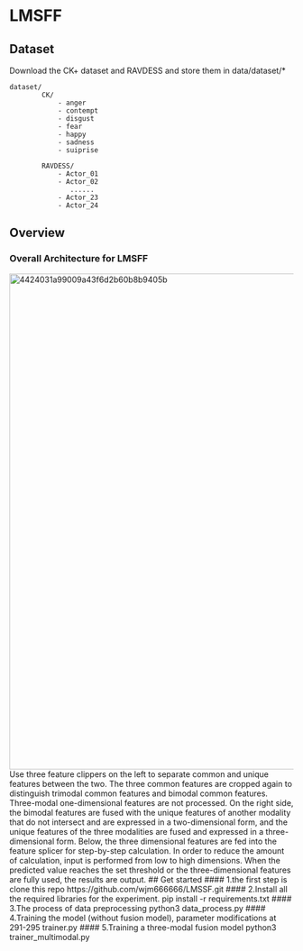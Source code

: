 # LMSFF


## Dataset
   Download the CK+ dataset and RAVDESS and store them in data/dataset/*
    
    dataset/
            CK/
                - anger
                - contempt
                - disgust
                - fear
                - happy
                - sadness
                - suiprise
    
            RAVDESS/
                - Actor_01
                - Actor_02
                   ......
                - Actor_23
                - Actor_24
## Overview
### Overall Architecture for LMSFF
<img width="880" alt="4424031a99009a43f6d2b60b8b9405b" src="https://github.com/wjm666666/LMSSF/assets/60913990/f3ecbe7b-1983-4af1-ae5e-5fda58cbdbee">
Use three feature clippers on the left to separate common and unique features
between the two. The three common features are cropped again to distinguish trimodal common features and bimodal
common features. Three-modal one-dimensional features are not processed. On the right side, the bimodal features
are fused with the unique features of another modality that do not intersect and are expressed in a two-dimensional
form, and the unique features of the three modalities are fused and expressed in a three-dimensional form. Below, the
three dimensional features are fed into the feature splicer for step-by-step calculation. In order to reduce the amount
of calculation, input is performed from low to high dimensions. When the predicted value reaches the set threshold
or the three-dimensional features are fully used, the results are output.
## Get started
#### 1.the first step is clone this repo
    https://github.com/wjm666666/LMSSF.git
#### 2.Install all the required libraries for the experiment.
    pip install -r requirements.txt
#### 3.The process of data preprocessing 
    python3 data_process.py
#### 4.Training the model (without fusion model), parameter modifications at 291-295
    trainer.py
#### 5.Training a three-modal fusion model
    python3 trainer_multimodal.py
